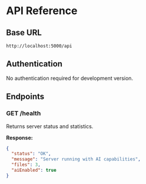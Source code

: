 # API Reference

## Base URL
`http://localhost:5000/api`

## Authentication
No authentication required for development version.

## Endpoints

### GET /health
Returns server status and statistics.

**Response:**
```json
{
  "status": "OK",
  "message": "Server running with AI capabilities",
  "files": 3,
  "aiEnabled": true
}